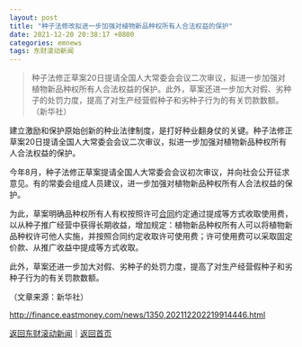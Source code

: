 ```yaml
---
layout: post
title: "种子法修改拟进一步加强对植物新品种权所有人合法权益的保护"
date: 2021-12-20 20:38:17 +0800
categories: emnews
tags: 东财滚动新闻
---
```

> 种子法修正草案20日提请全国人大常委会会议二次审议，拟进一步加强对植物新品种权所有人合法权益的保护。此外，草案还进一步加大对假、劣种子的处罚力度，提高了对生产经营假种子和劣种子行为的有关罚款数额。（新华社）

<p>建立激励和保护原始创新的种业法律制度，是打好种业翻身仗的关键。种子法修正草案20日提请全国人大常委会会议二次审议，拟进一步加强对植物新品种权所有人合法权益的保护。</p>
 <p>今年8月，种子法修正草案提请全国人大常委会会议初次审议，并向社会公开征求意见。有的常委会组成人员建议，进一步加强对植物新品种权所有人合法权益的保护。</p>
 <p>为此，草案明确品种权所有人有权按照许可<span id="Info.3300"><a href="http://data.eastmoney.com/zdht/" class="infokey">合同</a></span>约定通过提成等方式收取使用费，以从种子推广经营中获得长期收益，增加规定：植物新品种权所有人可以将植物新品种权许可他人实施，并按照合同约定收取许可使用费；许可使用费可以采取固定价款、从推广收益中提成等方式收取。</p>
 <p>此外，草案还进一步加大对假、劣种子的处罚力度，提高了对生产经营假种子和劣种子行为的有关罚款数额。</p><p class="em_media">（文章来源：新华社）</p>

<http://finance.eastmoney.com/news/1350,202112202219914446.html>

[返回东财滚动新闻](//finews.withounder.com/emnews/)｜[返回首页](//finews.withounder.com/)